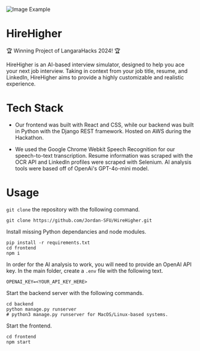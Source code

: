 ![Image Example](./frontend/src/styles/images/Example.gif)

# HireHigher

🏆 Winning Project of LangaraHacks 2024! 🏆

HireHigher is an AI-based interview simulator, designed to help you ace your next job interview. Taking in context from your job title, resume, and LinkedIn, HireHigher aims to provide a highly customizable and realistic experience.

# Tech Stack

- Our frontend was built with React and CSS, while our backend was built in Python with the Django REST framework. Hosted on AWS during the Hackathon.

- We used the Google Chrome Webkit Speech Recognition for our speech-to-text transcription. Resume information was scraped with the OCR API and LinkedIn profiles were scraped with Selenium. AI analysis tools were based off of OpenAi's GPT-4o-mini model.

# Usage

```git clone``` the repository with the following command.

```
git clone https://github.com/Jordan-SFU/HireHigher.git
```

Install missing Python dependancies and node modules.

```
pip install -r requirements.txt
cd frontend
npm i
```

In order for the AI analysis to work, you will need to provide an OpenAI API key. In the main folder, create a ```.env``` file with the following text.

```
OPENAI_KEY=<YOUR_API_KEY_HERE>
```

Start the backend server with the following commands.

```
cd backend
python manage.py runserver
# python3 manage.py runserver for MacOS/Linux-based systems.
```

Start the frontend.

```
cd frontend
npm start
```
